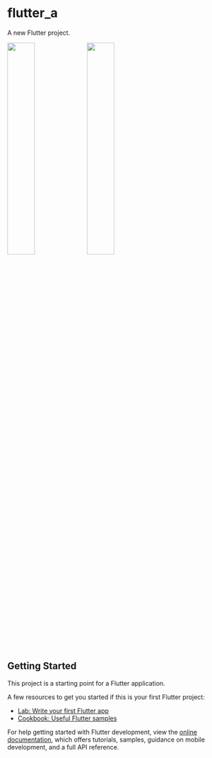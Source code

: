 # flutter_a

A new Flutter project.

<img src = "https://github.com/Jaydeepsharma93/flutter_a/assets/143181361/51b7f3f6-18c6-4d7e-892d-a7cc78d02c96" height=35%>
<img src = "https://github.com/Jaydeepsharma93/flutter_a/assets/143181361/56a846c7-1626-42a4-884e-9b6f070bfedf" height=35%>

## Getting Started

This project is a starting point for a Flutter application.

A few resources to get you started if this is your first Flutter project:

- [Lab: Write your first Flutter app](https://docs.flutter.dev/get-started/codelab)
- [Cookbook: Useful Flutter samples](https://docs.flutter.dev/cookbook)

For help getting started with Flutter development, view the
[online documentation](https://docs.flutter.dev/), which offers tutorials,
samples, guidance on mobile development, and a full API reference.
